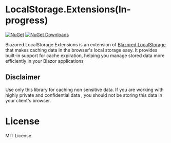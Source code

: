 # LocalStorage.Extensions(In-progress)
[![NuGet](https://img.shields.io/nuget/v/Obaki.LocalStorageCache.svg)](https://www.nuget.org/packages/Obaki.LocalStorageCache)
[![NuGet Downloads](https://img.shields.io/nuget/dt/Obaki.LocalStorageCache?logo=nuget)](https://www.nuget.org/packages/Obaki.LocalStorageCache)

Blazored.LocalStorage.Extensions is an extension of [Blazored LocalStorage](https://github.com/Blazored/LocalStorage) that makes caching data in the browser's local storage easy. It provides built-in support for cache expiration, helping you manage stored data more efficiently in your Blazor applications

## Disclaimer
Use only this library for caching non sensitive data.
If you are working with highly private and confidential data , you should not be storing this data in your client's browser.
# License
MIT License





